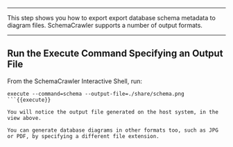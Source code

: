 -----

This step shows you how to export export database schema metadata to diagram files. SchemaCrawler supports a number of output formats.

-----

## Run the Execute Command Specifying an Output File

From the SchemaCrawler Interactive Shell, run:

```
execute --command=schema --output-file=./share/schema.png
```{{execute}}

You will notice the output file generated on the host system, in the view above.

You can generate database diagrams in other formats too, such as JPG or PDF, by specifying a different file extension.
